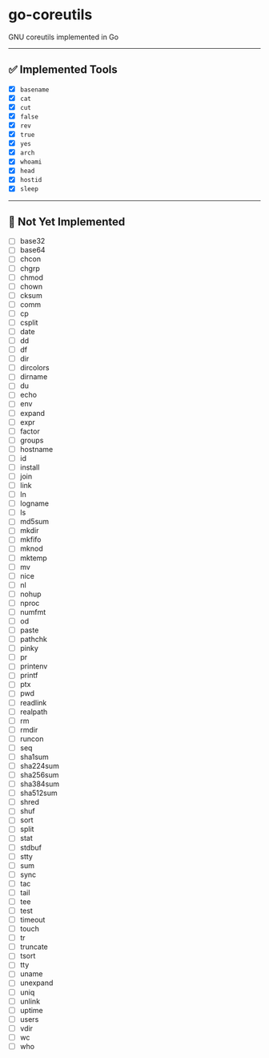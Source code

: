 # go-coreutils
GNU coreutils implemented in Go

---


## ✅ Implemented Tools
- [x] `basename`
- [x] `cat`
- [x] `cut`
- [x] `false`
- [x] `rev`
- [x] `true`
- [x] `yes`
- [x] `arch`
- [x] `whoami`
- [x] `head`
- [x] `hostid`
- [x] `sleep`
---


## 📌 Not Yet Implemented
- [ ] base32
- [ ] base64
- [ ] chcon
- [ ] chgrp
- [ ] chmod
- [ ] chown
- [ ] cksum
- [ ] comm
- [ ] cp
- [ ] csplit
- [ ] date
- [ ] dd
- [ ] df
- [ ] dir
- [ ] dircolors
- [ ] dirname
- [ ] du
- [ ] echo
- [ ] env
- [ ] expand
- [ ] expr
- [ ] factor
- [ ] groups
- [ ] hostname
- [ ] id
- [ ] install
- [ ] join
- [ ] link
- [ ] ln
- [ ] logname
- [ ] ls
- [ ] md5sum
- [ ] mkdir
- [ ] mkfifo
- [ ] mknod
- [ ] mktemp
- [ ] mv
- [ ] nice
- [ ] nl
- [ ] nohup
- [ ] nproc
- [ ] numfmt
- [ ] od
- [ ] paste
- [ ] pathchk
- [ ] pinky
- [ ] pr
- [ ] printenv
- [ ] printf
- [ ] ptx
- [ ] pwd
- [ ] readlink
- [ ] realpath
- [ ] rm
- [ ] rmdir
- [ ] runcon
- [ ] seq
- [ ] sha1sum
- [ ] sha224sum
- [ ] sha256sum
- [ ] sha384sum
- [ ] sha512sum
- [ ] shred
- [ ] shuf
- [ ] sort
- [ ] split
- [ ] stat
- [ ] stdbuf
- [ ] stty
- [ ] sum
- [ ] sync
- [ ] tac
- [ ] tail
- [ ] tee
- [ ] test
- [ ] timeout
- [ ] touch
- [ ] tr
- [ ] truncate
- [ ] tsort
- [ ] tty
- [ ] uname
- [ ] unexpand
- [ ] uniq
- [ ] unlink
- [ ] uptime
- [ ] users
- [ ] vdir
- [ ] wc
- [ ] who
